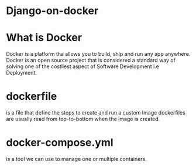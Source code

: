 # Django-on-docker

# What is Docker
Docker is a platform tha allows you to build, ship and run  any app anywhere.
Docker is an open source project that is considered a standard way of solving one of the costliest aspect of Software Development i.e Deployment.

# dockerfile
is a file that define the steps to create and run a custom Image 
dockerfiles are usually read from top-to-bottom when the image is created.

# docker-compose.yml
is a tool we can use to manage one or multiple containers.
